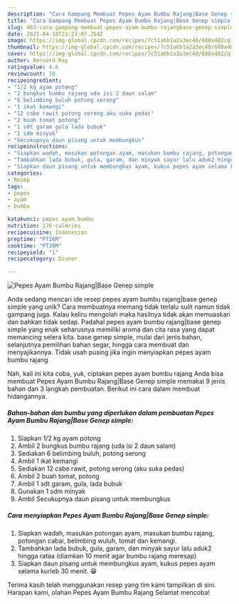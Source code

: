 ```yaml
---
description: "Cara Gampang Membuat Pepes Ayam Bumbu Rajang|Base Genep simple yang Menggugah Selera"
title: "Cara Gampang Membuat Pepes Ayam Bumbu Rajang|Base Genep simple yang Menggugah Selera"
slug: 463-cara-gampang-membuat-pepes-ayam-bumbu-rajangbase-genep-simple-yang-menggugah-selera
date: 2021-04-18T23:23:07.254Z
image: https://img-global.cpcdn.com/recipes/7c51a6b1a2a3ec40/680x482cq70/pepes-ayam-bumbu-rajangbase-genep-simple-foto-resep-utama.jpg
thumbnail: https://img-global.cpcdn.com/recipes/7c51a6b1a2a3ec40/680x482cq70/pepes-ayam-bumbu-rajangbase-genep-simple-foto-resep-utama.jpg
cover: https://img-global.cpcdn.com/recipes/7c51a6b1a2a3ec40/680x482cq70/pepes-ayam-bumbu-rajangbase-genep-simple-foto-resep-utama.jpg
author: Bernard Ray
ratingvalue: 4.6
reviewcount: 10
recipeingredient:
- "1/2 kg ayam potong"
- "2 bungkus bumbu rajang uda isi 2 daun salam"
- "6 belimbing buluh potong serong"
- "1 ikat kemangi"
- "12 cabe rawit potong serong aku suka pedas"
- "2 buah tomat potong"
- "1 sdt garam gula lada bubuk"
- "1 sdm minyak"
- "Secukupnya daun pisang untuk membungkus"
recipeinstructions:
- "Siapkan wadah, masukan potongan ayam, masukan bumbu rajang, potongan cabai, belimbing wuluh, tomat dan kemangi."
- "Tambahkan lada bubuk, gula, garam, dan minyak sayur lalu aduk2 hingga rataa (diamkan 10 menit agar bumbu rajang meresap)"
- "Siapkan daun pisang untuk membungkus ayam, kukus pepes ayam selama kurleb 30 menit. 😁"
categories:
- Resep
tags:
- pepes
- ayam
- bumbu

katakunci: pepes ayam bumbu 
nutrition: 176 calories
recipecuisine: Indonesian
preptime: "PT26M"
cooktime: "PT30M"
recipeyield: "1"
recipecategory: Dinner

---
```



![Pepes Ayam Bumbu Rajang|Base Genep simple](https://img-global.cpcdn.com/recipes/7c51a6b1a2a3ec40/680x482cq70/pepes-ayam-bumbu-rajangbase-genep-simple-foto-resep-utama.jpg)

Anda sedang mencari ide resep pepes ayam bumbu rajang|base genep simple yang unik? Cara membuatnya memang tidak terlalu sulit namun tidak gampang juga. Kalau keliru mengolah maka hasilnya tidak akan memuaskan dan bahkan tidak sedap. Padahal pepes ayam bumbu rajang|base genep simple yang enak seharusnya memiliki aroma dan cita rasa yang dapat memancing selera kita.
base genep simple, mulai dari jenis bahan, selanjutnya pemilihan bahan segar, hingga cara membuat dan menyajikannya. Tidak usah pusing jika ingin menyiapkan pepes ayam bumbu rajang

Nah, kali ini kita coba, yuk, ciptakan pepes ayam bumbu rajang Anda bisa membuat Pepes Ayam Bumbu Rajang|Base Genep simple memakai 9 jenis bahan dan 3 langkah pembuatan. Berikut ini cara dalam membuat hidangannya.

<!--inarticleads1-->

##### Bahan-bahan dan bumbu yang diperlukan dalam pembuatan Pepes Ayam Bumbu Rajang|Base Genep simple:

1. Siapkan 1/2 kg ayam potong
1. Ambil 2 bungkus bumbu rajang (uda isi 2 daun salam)
1. Sediakan 6 belimbing buluh, potong serong
1. Ambil 1 ikat kemangi
1. Sediakan 12 cabe rawit, potong serong (aku suka pedas)
1. Ambil 2 buah tomat, potong
1. Ambil 1 sdt garam, gula, lada bubuk
1. Gunakan 1 sdm minyak
1. Ambil Secukupnya daun pisang untuk membungkus




<!--inarticleads2-->

##### Cara menyiapkan Pepes Ayam Bumbu Rajang|Base Genep simple:

1. Siapkan wadah, masukan potongan ayam, masukan bumbu rajang, potongan cabai, belimbing wuluh, tomat dan kemangi.
1. Tambahkan lada bubuk, gula, garam, dan minyak sayur lalu aduk2 hingga rataa (diamkan 10 menit agar bumbu rajang meresap)
1. Siapkan daun pisang untuk membungkus ayam, kukus pepes ayam selama kurleb 30 menit. 😁




Terima kasih telah menggunakan resep yang tim kami tampilkan di sini. Harapan kami, olahan Pepes Ayam Bumbu Rajang Selamat mencoba!
